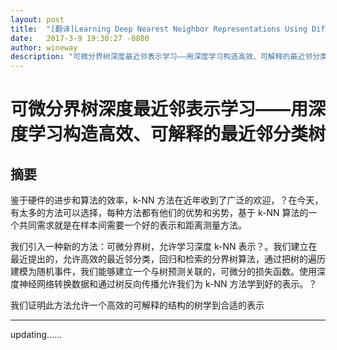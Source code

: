 ```yaml
---
layout: post
title:  "[翻译]Learning Deep Nearest Neighbor Representations Using Differentiable Boundary Trees"
date:   2017-3-9 19:30:27 -0800
author: wineway
description: "可微分界树深度最近邻表示学习——用深度学习构造高效、可解释的最近邻分类树"
---
```

# 可微分界树深度最近邻表示学习——用深度学习构造高效、可解释的最近邻分类树

## 摘要

鉴于硬件的进步和算法的效率，k-NN 方法在近年收到了广泛的欢迎，？在今天，有太多的方法可以选择，每种方法都有他们的优势和劣势，基于 k-NN 算法的一个共同需求就是在样本间需要一个好的表示和距离测量方法。

我们引入一种新的方法：可微分界树，允许学习深度 k-NN 表示？。我们建立在最近提出的，允许高效的最近邻分类，回归和检索的分界树算法，通过把树的遍历建模为随机事件，我们能够建立一个与树预测关联的，可微分的损失函数。使用深度神经网络转换数据和通过树反向传播允许我们为 k-NN 方法学到好的表示。？

我们证明此方法允许一个高效的可解释的结构的树学到合适的表示

******
updating……
